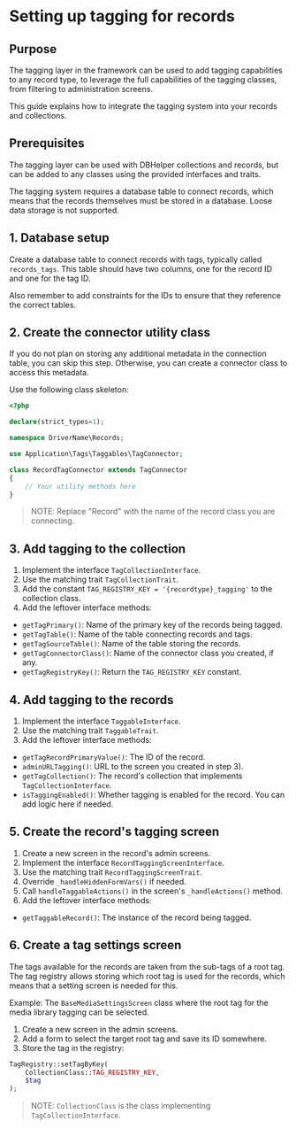 # Setting up tagging for records

## Purpose

The tagging layer in the framework can be used to add tagging
capabilities to any record type, to leverage the full capabilities
of the tagging classes, from filtering to administration screens. 

This guide explains how to integrate the tagging system into your 
records and collections.

## Prerequisites

The tagging layer can be used with DBHelper collections and records,
but can be added to any classes using the provided interfaces and
traits. 

The tagging system requires a database table to connect records,
which means that the records themselves must be stored in a database.
Loose data storage is not supported.

## 1. Database setup

Create a database table to connect records with tags, typically
called `records_tags`. This table should have two columns, one for
the record ID and one for the tag ID. 

Also remember to add constraints for the IDs to ensure that they
reference the correct tables.

## 2. Create the connector utility class

If you do not plan on storing any additional metadata in the connection
table, you can skip this step. Otherwise, you can create a connector
class to access this metadata.

Use the following class skeleton:

```php
<?php

declare(strict_types=1);

namespace DriverName\Records;

use Application\Tags\Taggables\TagConnector;

class RecordTagConnector extends TagConnector
{
    // Your utility methods here
}
```

> NOTE: Replace "Record" with the name of the record class you are connecting.

## 3. Add tagging to the collection

1. Implement the interface `TagCollectionInterface`.
2. Use the matching trait `TagCollectionTrait`.
3. Add the constant `TAG_REGISTRY_KEY = '{recordtype}_tagging'` to the collection class.
4. Add the leftover interface methods:

- `getTagPrimary()`: Name of the primary key of the records being tagged.
- `getTagTable()`: Name of the table connecting records and tags.
- `getTagSourceTable()`: Name of the table storing the records.
- `getTagConnectorClass()`: Name of the connector class you created, if any.
- `getTagRegistryKey()`: Return the `TAG_REGISTRY_KEY` constant.

## 4. Add tagging to the records

1. Implement the interface `TaggableInterface`.
2. Use the matching trait `TaggableTrait`.
3. Add the leftover interface methods:

- `getTagRecordPrimaryValue()`: The ID of the record.
- `adminURLTagging()`: URL to the screen you created in step 3).
- `getTagCollection()`: The record's collection that implements `TagCollectionInterface`.
- `isTaggingEnabled()`: Whether tagging is enabled for the record. You can add logic here if needed.

## 5. Create the record's tagging screen

1. Create a new screen in the record's admin screens.
2. Implement the interface `RecordTaggingScreenInterface`.
3. Use the matching trait `RecordTaggingScreenTrait`.
4. Override `_handleHiddenFormVars()` if needed.
5. Call `handleTaggableActions()` in the screen's `_handleActions()` method.
6. Add the leftover interface methods:

- `getTaggableRecord()`: The instance of the record being tagged.

## 6. Create a tag settings screen

The tags available for the records are taken from the sub-tags of a root tag.
The tag registry allows storing which root tag is used for the records, which
means that a setting screen is needed for this.

Example: The `BaseMediaSettingsScreen` class where the root tag for the media 
library tagging can be selected.

1. Create a new screen in the admin screens.
2. Add a form to select the target root tag and save its ID somewhere.
3. Store the tag in the registry:

```php
TagRegistry::setTagByKey(
    CollectionClass::TAG_REGISTRY_KEY,
    $tag
);
```

> NOTE: `CollectionClass` is the class implementing `TagCollectionInterface`.
